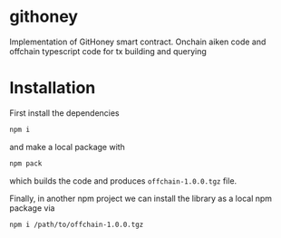 # githoney

Implementation of GitHoney smart contract. Onchain aiken code and offchain typescript code for tx building and querying

# Installation

First install the dependencies

```sh
npm i
```

and make a local package with

```sh
npm pack
```

which builds the code and produces `offchain-1.0.0.tgz` file.

Finally, in another npm project we can install the library as a local npm package via

```sh
npm i /path/to/offchain-1.0.0.tgz
```
